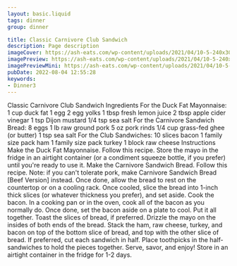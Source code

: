 ```yaml
---
layout: basic.liquid
tags: dinner
group: dinner

title: Classic Carnivore Club Sandwich
description: Page description
imageCover: https://ash-eats.com/wp-content/uploads/2021/04/10-5-240x300.jpg
imagePreview: https://ash-eats.com/wp-content/uploads/2021/04/10-5-240x300.jpg
imagePreviewMini: https://ash-eats.com/wp-content/uploads/2021/04/10-5-240x300.jpg
pubDate: 2022-08-04 12:55:28
keywords:
- Dinner3
---
```


Classic Carnivore Club Sandwich
Ingredients
For the Duck Fat Mayonnaise:
1 cup duck fat
1 egg
2 egg yolks
1 tbsp fresh lemon juice
2 tbsp apple cider vinegar
1 tsp Dijon mustard
1/4 tsp sea salt
For the Carnivore Sandwich Bread:
8 eggs
1 lb raw ground pork
5 oz pork rinds
1/4 cup grass-fed ghee (or butter)
1 tsp sea salt
For the Club Sandwiches:
10 slices bacon
1 family size pack ham
1 family size pack turkey
1 block raw cheese
Instructions
Make the Duck Fat Mayonnaise.
Follow this recipe. Store the mayo in the fridge in an airtight container (or a condiment squeeze bottle, if you prefer) until you're ready to use it.
Make the Carnivore Sandwich Bread.
Follow this recipe. Note: if you can't tolerate pork, make Carnivore Sandwich Bread [Beef Version] instead.
Once done, allow the bread to rest on the countertop or on a cooling rack.
Once cooled, slice the bread into 1-inch thick slices (or whatever thickness you prefer), and set aside.
Cook the bacon.
In a cooking pan or in the oven, cook all of the bacon as you normally do.
Once done, set the bacon aside on a plate to cool.
Put it all together.
Toast the slices of bread, if preferred.
Drizzle the mayo on the insides of both ends of the bread.
Stack the ham, raw cheese, turkey, and bacon on top of the bottom slice of bread, and top with the other slice of bread.
If preferred, cut each sandwich in half. Place toothpicks in the half-sandwiches to hold the pieces together.
Serve, savor, and enjoy!
Store in an airtight container in the fridge for 1-2 days.


